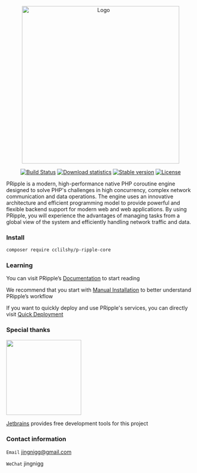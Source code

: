 <p align="center">
<img src="https://www.cloudtay.com/static/image/logo-wide.png" width="420" alt="Logo">
</p>
<p align="center">
<a href="#"><img src="https://img.shields.io/badge/PHP-%3E%3D%208.1-blue" alt="Build Status"></a>
<a href="https://packagist.org/packages/cclilshy/p-ripple-core"><img src="https://img.shields.io/packagist/dt/cclilshy/p-ripple-core " alt="Download statistics"></a>
<a href="https://packagist.org/packages/cclilshy/p-ripple-core"><img src="https://img.shields.io/packagist/v/cclilshy/p-ripple-core " alt="Stable version"></a>
<a href="https://packagist.org/packages/cclilshy/p-ripple-core"><img src="https://img.shields.io/packagist/l/cclilshy/p-ripple-core " alt="License"></a>
</p>
<p>
PRipple is a modern, high-performance native PHP coroutine engine designed to solve PHP's challenges in high concurrency, complex network communication and data operations.
The engine uses an innovative architecture and efficient programming model to provide powerful and flexible backend support for modern web and web applications.
By using PRipple, you will experience the advantages of managing tasks from a global view of the system and efficiently handling network traffic and data. </p>

### Install

````bash
composer require cclilshy/p-ripple-core
````

### Learning

You can visit PRipple’s [Documentation](https://p-ripple.cloudtay.com/) to start reading

We recommend that you start with [Manual Installation](https://p-ripple.cloudtay.com/docs/install/professional) to
better understand PRipple’s workflow

If you want to quickly deploy and use PRipple's services, you can directly
visit [Quick Deployment](https://p-ripple.cloudtay.com/docs/install/server)

### Special thanks

<a href="https://www.jetbrains.com/?from=p-ripple-core" target="__blank">
    <img src="https://www.jetbrains.com/company/brand/img/jetbrains_logo.png" width="200">
</a>

[Jetbrains](https://www.jetbrains.com/?from=p-ripple-core) provides free development tools for this project

### Contact information

`Email` jingnigg@gmail.com

`WeChat` jingnigg
